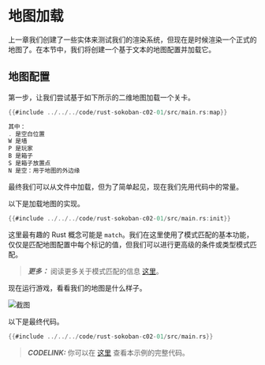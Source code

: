 
# 地图加载

上一章我们创建了一些实体来测试我们的渲染系统，但现在是时候渲染一个正式的地图了。在本节中，我们将创建一个基于文本的地图配置并加载它。

## 地图配置

第一步，让我们尝试基于如下所示的二维地图加载一个关卡。

```rust
{{#include ../../../code/rust-sokoban-c02-01/src/main.rs:map}}

其中：
. 是空白位置
W 是墙
P 是玩家
B 是箱子
S 是箱子放置点
N 是空：用于地图的外边缘
```

最终我们可以从文件中加载，但为了简单起见，现在我们先用代码中的常量。

以下是加载地图的实现。

```rust
{{#include ../../../code/rust-sokoban-c02-01/src/main.rs:init}}
```

这里最有趣的 Rust 概念可能是 `match`。我们在这里使用了模式匹配的基本功能，仅仅是匹配地图配置中每个标记的值，但我们可以进行更高级的条件或类型模式匹配。

> **_更多：_**  阅读更多关于模式匹配的信息 [这里](https://doc.rust-lang.org/book/ch06-02-match.html)。

现在运行游戏，看看我们的地图是什么样子。

![截图](./images/map.png)

以下是最终代码。

```rust
{{#include ../../../code/rust-sokoban-c02-01/src/main.rs}}
```

> **_CODELINK:_**  你可以在 [这里](https://github.com/iolivia/rust-sokoban/tree/master/code/rust-sokoban-c02-01) 查看本示例的完整代码。
